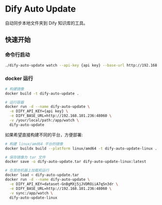 # Dify Auto Update

自动同步本地文件夹到 Dify 知识库的工具。

## 快速开始

### 命令行启动

```bash
./dify-auto-update watch --api-key {api key} --base-url http://192.168.101.236:48060 --folder sync
```

### docker 运行

```bash
# 构建镜像
docker build -t dify-auto-update .

# 运行容器
docker run -d --name dify-auto-update \
  -e DIFY_API_KEY={api key} \
  -e DIFY_BASE_URL=http://192.168.101.236:48060 \
  -v /your/local/path:/app/watch \
  dify-auto-update
```

如果希望直接构建不同的平台，方便部署:

```bash
# 构建 linux/amd64 平台的镜像
docker buildx build --platform linux/amd64 -t dify-auto-update-linux .

# 保存镜像为 tar 文件
docker save -o dify-auto-update.tar dify-auto-update-linux:latest

# 在其他机器上加载和运行
docker load < dify-auto-update.tar
docker run -d --name dify-auto-update \
  -e DIFY_API_KEY=dataset-GnBgMXj5jJVDROiiA7qSn3dr \
  -e DIFY_BASE_URL=http://192.168.101.236:48060 \
  -v sync:/app/watch \
  dify-auto-update-linux
```
